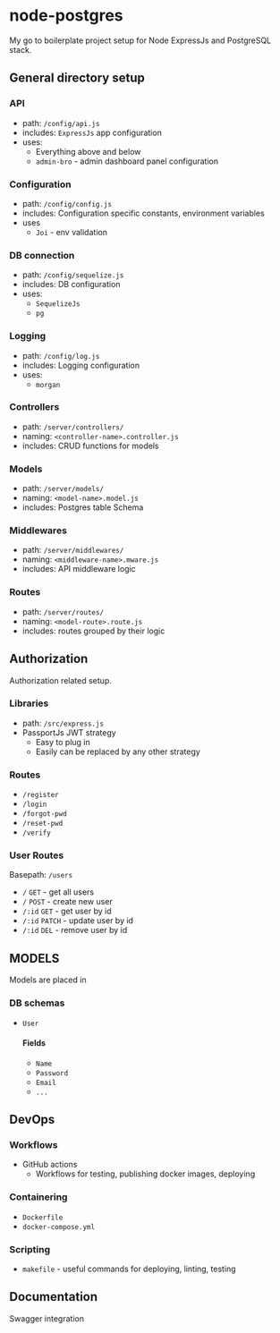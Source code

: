 # node-postgres
My go to boilerplate project setup for Node ExpressJs and PostgreSQL stack.

## General directory setup

### API
  - path: `/config/api.js`
  - includes: `ExpressJs` app configuration
  - uses:
    - Everything above and below
    - `admin-bro` - admin dashboard panel configuration
    
### Configuration
  - path: `/config/config.js`
  - includes: Configuration specific constants, environment variables
  - uses
    - `Joi` - env validation

### DB connection
  - path: `/config/sequelize.js`
  - includes: DB configuration
  - uses:
    - `SequelizeJs`
    - `pg`

### Logging
  - path: `/config/log.js`
  - includes: Logging configuration
  - uses:
    - `morgan`

### Controllers
  - path: `/server/controllers/`
  - naming: `<controller-name>.controller.js`
  - includes: CRUD functions for models

### Models
  - path: `/server/models/`
  - naming: `<model-name>.model.js`
  - includes: Postgres table Schema

### Middlewares
  - path: `/server/middlewares/`
  - naming: `<middleware-name>.mware.js`
  - includes: API middleware logic
### Routes
  - path: `/server/routes/`
  - naming: `<model-route>.route.js`
  - includes: routes grouped by their logic

## Authorization

Authorization related setup.

### Libraries
  - path: `/src/express.js`
  - PassportJs JWT strategy
    - Easy to plug in
    - Easily can be replaced by any other strategy
### Routes
  - `/register`
  - `/login`
  - `/forgot-pwd`
  - `/reset-pwd`
  - `/verify`

### User Routes
Basepath: `/users`
  - `/` `GET` - get all users
  - `/` `POST` - create new user
  - `/:id` `GET` - get user by id
  - `/:id` `PATCH` - update user by id
  - `/:id` `DEL` - remove user by id
 
## MODELS
Models are placed in
### DB schemas
  - `User`
    #### Fields
      - `Name`
      - `Password`
      - `Email`
      - `...`

## DevOps
### Workflows
  - GitHub actions
    - Workflows for testing, publishing docker images, deploying
  
### Containering
  - `Dockerfile`
  - `docker-compose.yml`

### Scripting
  - `makefile` - useful commands for deploying, linting, testing

## Documentation

Swagger integration
